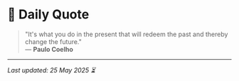 # 📜 Daily Quote

> "It's what you do in the present that will redeem the past and thereby change the future."  
> — **Paulo Coelho**

---

_Last updated: 25 May 2025 ⏳_
